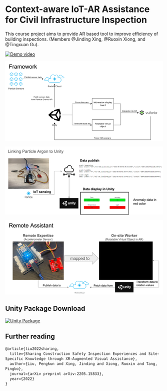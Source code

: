 # Context-aware IoT-AR Assistance for Civil Infrastructure Inspection

This course project aims to provide AR based tool to improve efficiency of building inspections. (Members @Jinding Xing, @Ruoxin Xiong, and @Tingxuan Gu).

[![Demo video](https://res.cloudinary.com/marcomontalbano/image/upload/v1652551162/video_to_markdown/images/youtube--DCJDT3YkczE-c05b58ac6eb4c4700831b2b3070cd403.jpg)](https://www.youtube.com/watch?v=DCJDT3YkczE "Demo video")

![](./media/framework.png)

![](./media/data-display.png)

![](./media/remote-help.png)

## Unity Package Download

[![Unity Package](XX)](https://drive.google.com/drive/folders/1RqyDGQ7RchUg05vmVt2wfOSvghjCuqq9?usp=sharing)

## **Further reading**

```
@article{liu2022sharing,
  title={Sharing Construction Safety Inspection Experiences and Site-Specific Knowledge through XR-Augmented Visual Assistance},
  author={Liu, Pengkun and Xing, Jinding and Xiong, Ruoxin and Tang, Pingbo},
  journal={arXiv preprint arXiv:2205.15833},
  year={2022}
}
```